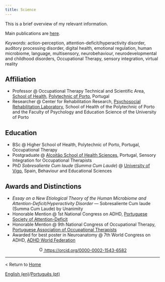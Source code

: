 ```yaml
---
title: Science
---
```


This is a brief overview of my relevant information.

Main publications are [here](publications).

*Keywords*: action-perception, attention-deficit/hyperactivity disorder, auditory processing disorder, digital health, emotional regulation, human microbiome, language, multisensory, neurobehaviour, neurodevelopmental and childhood disorders, Occupational Therapy, sensory integration, virtual reality

## Affiliation
- Professor @ Occupational Therapy Technical and Scientific Area, [School of Health](https://bit.ly/3Og0cJy), [Polytechnic of Porto](https://bit.ly/44CyRbz), Portugal
- Researcher @ Center for Rehabilitation Research, [Psychosocial Rehabilitation Laboratory](https://bit.ly/3rQQHsY), School of Health of the Polytechnic of Porto and the Faculty of Psychology and Education Science of the University of Porto

## Education
- BSc @ Higher School of Health, Polytechnic of Porto, Portugal, Occupational Therapy
- Postgraduate @ [Alcoitão School of Health Sciences](https://bit.ly/3OA8b5O), Portugal, Sensory Integration for Occupational Therapists
- PhD *Sobresaliente Cum laude* (*Summa Cum Laude*) @ [University of Vigo](https://bit.ly/457Iu1B), Spain, Behaviour and Educational Sciences​

## Awards and Distinctions
- *Essay on a New Etiological Theory of the Human Microbiome and Attention-Deficit/Hyperactivity Disorder* — Sobresaliente Cum laude (Summa Cum Laude) by Unanimity
- Honorable Mention @ 1st National Congress on ADHD, [Portuguese Society of Attention-Deficit](https://bit.ly/2UvHgwO)
- Honorable Mention @ 9th National Congress of Occupational Therapy, [Portuguese Association of Occupational Therapists](https://bit.ly/2uO1UJT)
- Awarded for best poster in Neuroanatomy @ 7th World Congress on ADHD, [ADHD World Federation](https://bit.ly/2vC4aEF)

<p align="center">
<a href="https://orcid.org/0000-0002-1543-6582">
<img alt="ORCID logo" src="https://info.orcid.org/wp-content/uploads/2019/11/orcid_16x16.png" width="16" height="16" />
https://orcid.org/0000-0002-1543-6582
</a>
</p>

---

< Return to [Home](index.md)

[English (en)](science)/[Português (pt)](ciencia)
